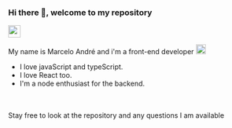 ### Hi there 👋, welcome to my repository


<a href="http://www.linkedin.com/in/marceloasn28">
  <img src="https://image.flaticon.com/icons/svg/1409/1409945.svg" width="25" />
</a>
<br/>

<div align-items="center">
<p>My name is Marcelo André and i'm a front-end developer <img src="https://image.flaticon.com/icons/svg/919/919828.svg" width="20" /></P>
</div>

- I love javaScript and typeScript.<br/>
- I love React too.<br/>
- I'm a node enthusiast for the backend.
<br/><br/><br/>
<p>Stay free to look at the repository and any questions I am available<p/>
